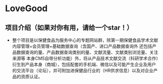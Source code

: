 LoveGood
===
项目介绍（如果对你有用，请给一个star！）
-
* 整个项目是以保健食品为服务中心的专题网站群，除第一期保健食品学术文献内容管理+会员管理+基础数据查询（含国产、进口产品数据查询外 还包括产品数据查询的量、产品数据查询类别的量、文献流量、文献类别浏览量、关注来源等 本身CMS自带分析功能）外，将从产品技术文献交流（科研学术合作）衍生到产品本身（商城），包括配套的手机端、微信以及可能产生企业及用户的交流平台（论坛），并可附加进保健品行业的（HR供求信息）以及对企业产品的资质认证。
